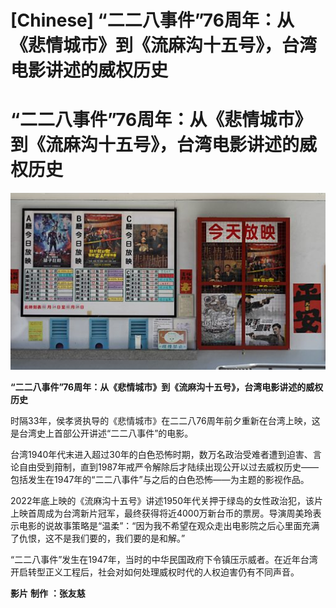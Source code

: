 # [Chinese] “二二八事件”76周年：从《悲情城市》到《流麻沟十五号》，台湾电影讲述的威权历史

#  “二二八事件”76周年：从《悲情城市》到《流麻沟十五号》，台湾电影讲述的威权历史

![](p0f5x32t.jpg)

**“二二八事件”76周年：从《悲情城市》到《流麻沟十五号》，台湾电影讲述的威权历史**


时隔33年，侯孝贤执导的《悲情城市》在二二八76周年前夕重新在台湾上映，这是台湾史上首部公开讲述“二二八事件”的电影。

台湾1940年代末进入超过30年的白色恐怖时期，数万名政治受难者遭到迫害、言论自由受到箝制，直到1987年戒严令解除后才陆续出现公开以过去威权历史——包括发生在1947年的“二二八事件”与之后的白色恐怖——为主题的影视作品。

2022年底上映的《流麻沟十五号》讲述1950年代关押于绿岛的女性政治犯，该片上映首周成为台湾新片冠军，最终获得将近4000万新台币的票房。导演周美玲表示电影的说故事策略是“温柔”：“因为我不希望在观众走出电影院之后心里面充满了仇恨，这不是我们要的，我们要的是和解。”

“二二八事件”发生在1947年，当时的中华民国政府下令镇压示威者。在近年台湾开启转型正义工程后，社会对如何处理威权时代的人权迫害仍有不同声音。

**影片** **制作** **：张友慈**


